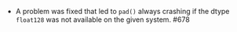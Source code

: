 - A problem was fixed that led to `pad()` always crashing
  if the dtype `float128` was not available on the given
  system. #678
